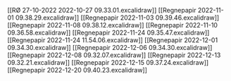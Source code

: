 [[RØ 27-10-2022 2022-10-27 09.33.01.excalidraw]]
[[Regnepapir 2022-11-01 09.38.29.excalidraw]]
[[Regnepapir 2022-11-03 09.39.46.excalidraw]]
[[Regnepapir 2022-11-08 09.38.12.excalidraw]]
[[Regnepapir 2022-11-10 09.36.58.excalidraw]]
[[Regnepapir 2022-11-24 09.35.47.excalidraw]]
[[Regnepapir 2022-11-24 11.54.06.excalidraw]]
[[Regnepapir 2022-12-01 09.34.30.excalidraw]]
[[Regnepapir 2022-12-06 09.34.30.excalidraw]]
[[Regnepapir 2022-12-08 09.32.07.excalidraw]]
[[Regnepapir 2022-12-13 09.32.21.excalidraw]]
[[Regnepapir 2022-12-15 09.37.24.excalidraw]]
[[Regnepapir 2022-12-20 09.40.23.excalidraw]]